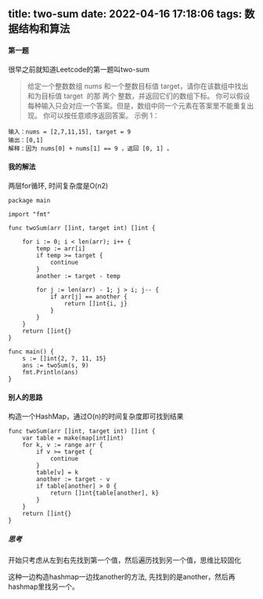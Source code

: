title: two-sum
date: 2022-04-16 17:18:06
tags: 数据结构和算法
---

#### 第一题

很早之前就知道Leetcode的第一题叫two-sum

> 给定一个整数数组 nums 和一个整数目标值 target，请你在该数组中找出 和为目标值 target  的那 两个 整数，并返回它们的数组下标。
> 你可以假设每种输入只会对应一个答案。但是，数组中同一个元素在答案里不能重复出现。
> 你可以按任意顺序返回答案。
> 示例 1：

```
输入：nums = [2,7,11,15], target = 9
输出：[0,1]
解释：因为 nums[0] + nums[1] == 9 ，返回 [0, 1] 。
```

#### 我的解法

两层for循环, 时间复杂度是O(n2)

```
package main

import "fmt"

func twoSum(arr []int, target int) []int {

	for i := 0; i < len(arr); i++ {
		temp := arr[i]
		if temp >= target {
			continue
		}
		another := target - temp

		for j := len(arr) - 1; j > i; j-- {
			if arr[j] == another {
				return []int{i, j}
			}
		}
	}
	return []int{}
}

func main() {
	s := []int{2, 7, 11, 15}
	ans := twoSum(s, 9)
	fmt.Println(ans)
}

```

#### 别人的思路

构造一个HashMap，通过O(n)的时间复杂度即可找到结果

```
func twoSum(arr []int, target int) []int {
	var table = make(map[int]int)
	for k, v := range arr {
	    if v >= target {
	        continue
	   	}
	    table[v] = k
	    another := target - v
	    if table[another] > 0 {
	        return []int{table[another], k}
	    }
	}
	return []int{}
}
```

##### 思考

开始只考虑从左到右先找到第一个值，然后遍历找到另一个值，思维比较固化

这种一边构造hashmap一边找another的方法, 先找到的是another，然后再hashmap里找另一个。

